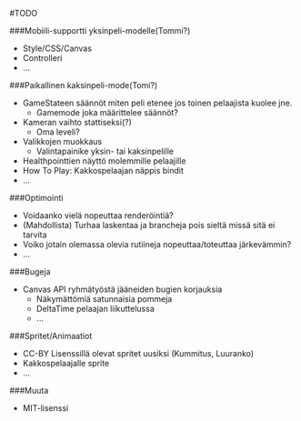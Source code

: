 #TODO

###Mobiili-supportti yksinpeli-modelle(Tommi?)
- Style/CSS/Canvas
- Controlleri
- ...

###Paikallinen kaksinpeli-mode(Tomi?)
- GameStateen säännöt miten peli etenee jos toinen pelaajista kuolee jne.
  - Gamemode joka määrittelee säännöt?
- Kameran vaihto stattiseksi(?)
  - Oma leveli?
- Valikkojen muokkaus
  - Valintapainike yksin- tai kaksinpelille
- Healthpointtien näyttö molemmille pelaajille
- How To Play: Kakkospelaajan näppis bindit
- ...

###Optimointi
- Voidaanko vielä nopeuttaa renderöintiä?
- (Mahdollista) Turhaa laskentaa ja brancheja pois sieltä missä sitä ei tarvita
- Voiko jotain olemassa olevia rutiineja nopeuttaa/toteuttaa järkevämmin?
- ...

###Bugeja
- Canvas API ryhmätyöstä jääneiden bugien korjauksia
  - Näkymättömiä satunnaisia pommeja
  - DeltaTime pelaajan liikuttelussa
  - ...

###Spritet/Animaatiot
- CC-BY Lisenssillä olevat spritet uusiksi (Kummitus, Luuranko)
- Kakkospelaajalle sprite
- ...

###Muuta
- MIT-lisenssi